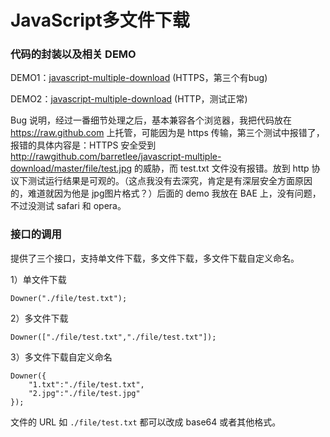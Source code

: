 JavaScript多文件下载
============================

### 代码的封装以及相关 DEMO

DEMO1：[javascript-multiple-download](http://rawgithub.com/barretlee/javascript-multiple-download/master/test/test.html) (HTTPS，第三个有bug)

DEMO2：[javascript-multiple-download](http://qianduannotes.duapp.com/demo/javascript-multiple-download/test/test.html) (HTTP，测试正常)
      
Bug 说明，经过一番细节处理之后，基本兼容各个浏览器，我把代码放在 https://raw.github.com 上托管，可能因为是 https 传输，第三个测试中报错了，报错的具体内容是：HTTPS 安全受到 http://rawgithub.com/barretlee/javascript-multiple-download/master/file/test.jpg 的威胁，而 test.txt 文件没有报错。放到 http 协议下测试运行结果是可观的。（这点我没有去深究，肯定是有深层安全方面原因的，难道就因为他是 jpg图片格式？）后面的 demo 我放在 BAE 上，没有问题，不过没测试 safari 和 opera。

### 接口的调用

提供了三个接口，支持单文件下载，多文件下载，多文件下载自定义命名。

1）单文件下载

	Downer("./file/test.txt");

2）多文件下载
	
	Downer(["./file/test.txt","./file/test.txt"]);

3）多文件下载自定义命名
	
	Downer({
		"1.txt":"./file/test.txt",
		"2.jpg":"./file/test.jpg"
	});	

文件的 URL 如 `./file/test.txt` 都可以改成 base64 或者其他格式。

